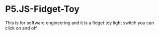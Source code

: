 # P5.JS-Fidget-Toy
This is for software engineering and it is a fidget toy light switch you can click on and off

